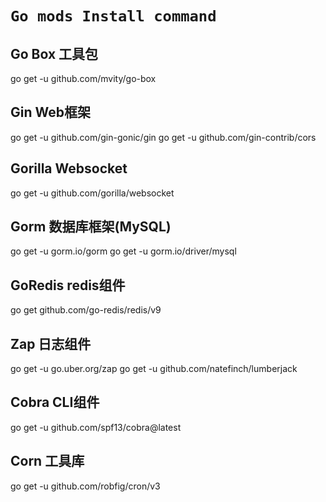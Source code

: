 # `Go mods Install command`

## Go Box 工具包

go get -u github.com/mvity/go-box

## Gin Web框架

go get -u github.com/gin-gonic/gin
go get -u github.com/gin-contrib/cors


## Gorilla Websocket

go get -u github.com/gorilla/websocket

## Gorm 数据库框架(MySQL)

go get -u gorm.io/gorm
go get -u gorm.io/driver/mysql

## GoRedis redis组件

go get github.com/go-redis/redis/v9

## Zap 日志组件

go get -u go.uber.org/zap
go get -u github.com/natefinch/lumberjack

## Cobra CLI组件

go get -u github.com/spf13/cobra@latest

## Corn 工具库

go get -u github.com/robfig/cron/v3
